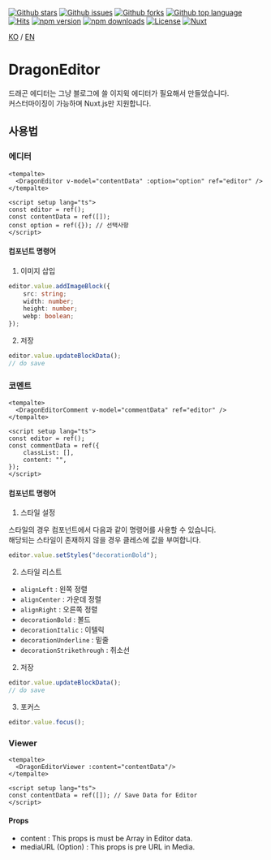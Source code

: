 [stars-src]: https://img.shields.io/github/stars/lovefields/dragonEditor
[stars-href]: https://github.com/lovefields/dragonEditor/stargazers
[issues-src]: https://img.shields.io/github/issues/lovefields/dragonEditor
[issues-href]: https://github.com/lovefields/dragonEditor/issues
[forks-src]: https://img.shields.io/github/forks/lovefields/dragonEditor
[forks-href]: https://github.com/lovefields/dragonEditor/network/members
[language-src]: https://img.shields.io/github/languages/top/lovefields/dragonEditor
[language-href]: https://github.com/lovefields/dragonEditor/
[hits-src]: https://hits.seeyoufarm.com/api/count/incr/badge.svg?url=https%3A%2F%2Fgithub.com%2Flovefields%2FdragonEditor&count_bg=%2379C83D&title_bg=%23555555&icon=&icon_color=%23E7E7E7&title=hits&edge_flat=false
[hits-href]: https://hits.seeyoufarm.com
[npm-version-src]: https://img.shields.io/npm/v/my-module/latest.svg?style=flat&colorA=18181B&colorB=28CF8D
[npm-version-href]: https://www.npmjs.com/package/dragon-editor
[npm-downloads-src]: https://img.shields.io/npm/dm/my-module.svg?style=flat&colorA=18181B&colorB=28CF8D
[npm-downloads-href]: https://www.npmjs.com/package/dragon-editor
[license-src]: https://img.shields.io/npm/l/my-module.svg?style=flat&colorA=18181B&colorB=28CF8D
[license-href]: https://www.npmjs.com/package/dragon-editor
[nuxt-src]: https://img.shields.io/badge/Nuxt-18181B?logo=nuxt.js
[nuxt-href]: https://nuxt.com
[readme-ko]: https://github.com/lovefields/dragonEditor/blob/main/README.md
[readme-en]: https://github.com/lovefields/dragonEditor/blob/main/README_en.md

[![Github stars](stars-src)](stars-href)
[![Github issues](issues-src)](issues-href)
[![Github forks](forks-src)](forks-href)
[![Github top language](language-src)](language-href)
[![Hits](hits-src)](hits-href)
[![npm version][npm-version-src]][npm-version-href]
[![npm downloads][npm-downloads-src]][npm-downloads-href]
[![License][license-src]][license-href]
[![Nuxt][nuxt-src]][nuxt-href]

[KO](readme-ko) &#47; [EN](readme-en)

# DragonEditor

드래곤 에디터는 그냥 블로그에 쓸 이지윅 에디터가 필요해서 만들었습니다.<br>
커스터마이징이 가능하며 Nuxt.js만 지원합니다.

## 사용법

### 에디터

```vue
<tempalte>
  <DragonEditor v-model="contentData" :option="option" ref="editor" />
</tempalte>

<script setup lang="ts">
const editor = ref();
const contentData = ref([]);
const option = ref({}); // 선택사항
</script>
```

#### 컴포넌트 명령어

1. 이미지 삽입

```typescript
editor.value.addImageBlock({
    src: string;
    width: number;
    height: number;
    webp: boolean;
});
```

2. 저장

```typescript
editor.value.updateBlockData();
// do save
```

### 코멘트

```vue
<tempalte>
  <DragonEditorComment v-model="commentData" ref="editor" />
</tempalte>

<script setup lang="ts">
const editor = ref();
const commentData = ref({
    classList: [],
    content: "",
});
</script>
```

#### 컴포넌트 명령어

1. 스타일 설정

스타일의 경우 컴포넌트에서 다음과 같이 명령어를 사용할 수 있습니다.<br>
해당되는 스타일이 존재하지 않을 경우 클레스에 값을 부여합니다.

```typescript
editor.value.setStyles("decorationBold");
```

2. 스타일 리스트

-   `alignLeft` : 왼쪽 정렬
-   `alignCenter` : 가운데 정렬
-   `alignRight` : 오른쪽 정렬
-   `decorationBold` : 볼드
-   `decorationItalic` : 이텔릭
-   `decorationUnderline` : 밑줄
-   `decorationStrikethrough` : 취소선

2. 저장

```typescript
editor.value.updateBlockData();
// do save
```

3. 포커스

```typescript
editor.value.focus();
```

### Viewer

```vue
<tempalte>
  <DragonEditorViewer :content="contentData"/>
</tempalte>

<script setup lang="ts">
const contentData = ref([]); // Save Data for Editor
</script>
```

#### Props

- content : This props is must be Array in Editor data.
- mediaURL (Option) : This props is pre URL in Media.


<!-- ## 데모 페이지

[Demo page](https://lovefields.github.io/dragonEditor/examples)

## 문서

-   [DragonEditor Document](https://lovefields.github.io/dragonEditor-doc/) -->
